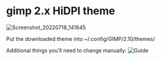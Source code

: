 # gimp 2.x HiDPI theme


![Screenshot_20220718_141645](https://user-images.githubusercontent.com/42098407/179509270-a53b2321-011d-45dc-b2cb-dcc11212694b.png)

Put the downloaded theme into ~/.config/GIMP/2.10/themes/

Additional things you'll need to change manually:
![Guide](https://user-images.githubusercontent.com/42098407/179511505-43b459ce-2fe3-48e1-b19a-1d7739ce8f42.png)

